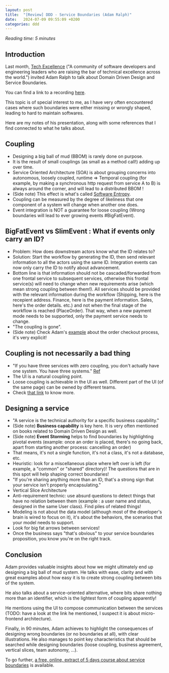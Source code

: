 ```yaml
---
layout: post
title:  "[Review] DDD - Service Boundaries (Adam Ralph)"
date:   2024-07-09 09:55:09 +0200
categories: ddd
---
```


_Reading time: 5 minutes_

## Introduction

Last month, [Tech Excellence](https://www.techexcellence.io/) ("A community of software developers and engineering leaders who are raising the bar of technical excellence across the world.") invited Adam Ralph to talk about Domain Driven Design and Service Boundaries.

You can find a link to a recording [here](https://www.youtube.com/watch?v=I5fhtBQ2wQU).

This topic is of special interest to me, as I have very often encountered cases where such boundaries were either missing or wrongly shaped, leading to hard to maintain softwares.

Here are my notes of his presentation, along with some references that I find connected to what he talks about.

## Coupling

  - Designing a big ball of mud (BBOM) is rarely done on purpose.
  - It is the result of small couplings (as small as a method call!) adding up over time.
  - Service Oriented Architecture (SOA) is about grouping concerns into autonomous, loosely coupled, runtime => Temporal coupling (for example, by making a synchronous http request from service A to B) is always around the corner, and will lead to a distributed BBOM !
  - (Side note) This effect is what's called [Software Entropy](https://en.wikipedia.org/wiki/Software_rot).
  - Coupling can be measured by the degree of likeliness that one component of a system will change when another one does.
  - Event integration is NOT a guarantee for loose coupling (Wrong boundaries will lead to ever growing events #BigFatEvent).

## BigFatEvent vs SlimEvent : What if events only carry an ID?

  - Problem: How does downstream actors know what the ID relates to?
  - Solution: Start the workflow by generating the ID, then send relevant information to all the actors using the same ID. Integration events can now only carry the ID to notify about advancement.
  - Bottom line is that information should not be cascaded/forwarded from one frontal service to subsequent services, otherwise this frontal service(s) will need to change when new requirements arise (which mean strong coupling between them!). All services should be provided with the relevant information during the workflow (Shipping, here is the recepient address. Finance, here is the payment information. Sales, here's the order details. etc.) and not when the final stage of the workflow is reached (PlaceOrder). That way, when a new payment mode needs to be supported, only the payment service needs to change.
  - "The coupling is gone".
  - (Side note) Check Adam's [example](https://www.youtube.com/watch?v=I5fhtBQ2wQU&t=817s) about the order checkout process, it's very explicit!

## Coupling is not necessarily a bad thing

  - "If you have three services with zero coupling, you don't actually have one system. You have three systems." [Ref](https://youtu.be/I5fhtBQ2wQU?t=1541)
  - The UI is a natural coupling point.
  - Loose coupling is achievable in the UI as well. Different part of the UI (of the same page) can be owned by different teams.
  - Check [that link](https://go.particular.net/tech-excellence-ui) to know more.

## Designing a service

  - "A service is the technical authority for a specific business capability."
  - (Side note) __Business capability__ is key here. It is very often mentioned on books related to Domain Driven Design as well.
  - (Side note) __Event Storming__ helps to find boundaries by highlighting pivotal events (example: once an order is placed, there's no going back, apart from starting another process: cancelling an order)
  - That means, it's not a single function, it's not a class, it's not a database, etc.
  - Heuristic: look for a miscellaneous place where left over is left (for example, a "common" or "shared" directory)! The questions that are in this spot will help shaping correct boundaries!
  - "If you're sharing anything more than an ID, that's a strong sign that your service isn't properly encapsulating."
  - Vertical Slice Architecture
  - Anti-requirement technic: use absurd questions to detect things that have no relation between them (example : a user name and status, designed in the same User class). Find piles of related things!
  - Modeling is not about the data model (although most of the developer's brain is wired to focus on it), it's about the behaviors, the scenarios that your model needs to support.
  - Look for big fat arrows between services!
  - Once the business says "that's obvious" to your service boundaries proposition, you know you're on the right track.

## Conclusion

Adam provides valuable insights about how we might ultimately end up designing a big ball of mud system. He talks with ease, clarity and with great examples about how easy it is to create strong coupling between bits of the system.

He also talks about a service-oriented alternative, where bits share nothing more than an identifier, which is the lightest form of coupling apparently!

He mentions using the UI to compose communication between the services (TODO: have a look at the link he mentioned, I suspect it is about micro-frontend architecture).

Finally, in 90 minutes, Adam achieves to highlight the consequences of designing wrong boundaries (or no boundaries at all), with clear illustrations. He also manages to point key characteristics that should be searched while designing boundaries (loose coupling, business agreement, vertical slices, team autonomy, ...).

To go further, [a free, online, extract of 5 days course about service boundaries](https://go.particular.net/tech-excellence-boundaries) is available.
